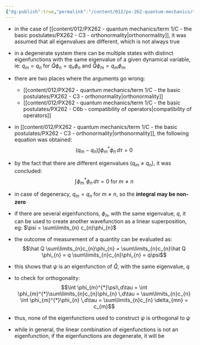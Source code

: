 ```yaml
---
{"dg-publish":true,"permalink":"/content/012/px-262-quantum-mechanics/term-1/c-the-basic-postulates/px-262-c9a-degeneracy/","noteIcon":"1","created":"2025-08-27T13:14:15.848+01:00","updated":"2024-12-15T15:05:06.000+00:00"}
---
```


- in the case of [[content/012/PX262 - quantum mechanics/term 1/C - the basic postulates/PX262 - C3 - orthonormality\|orthonormality]], it was assumed that all eigenvalues are different, which is not always true
- in a degenerate system there can be multiple states with distinct eigenfunctions with the same eigenvalue of a given dynamical variable, ie: $q_{m}= q_{n}$ for $\hat Q \phi_{n}= q_{n}\phi_n$ and $\hat Q \phi_{m}= q_{m}\phi_{m}$
- there are two places where the arguments go wrong:
	- [[content/012/PX262 - quantum mechanics/term 1/C - the basic postulates/PX262 - C3 - orthonormality\|orthonormality]]
	- [[content/012/PX262 - quantum mechanics/term 1/C - the basic postulates/PX262 - C6b - compatibility of operators\|compatibility of operators]]

- in [[content/012/PX262 - quantum mechanics/term 1/C - the basic postulates/PX262 - C3 - orthonormality\|orthonormality]], the following equation was obtained:
$$(q_{m}-q_{n}) \int \phi_{m}^{*} \phi_{n}\,d\tau = 0$$
- by the fact that there are different eigenvalues $(q_{m} \neq q_{n})$, it was concluded: 
  $$\int \phi_{m}^{*} \phi_{n}\,d\tau = 0\; \text{for } m\neq n$$
  
- in case of degeneracy, ${} q_{m} = q_{n} {}$ for $m\neq n$, so the **integral may be non-zero**
- if there are several eigenfunctions, $\phi_{n}$, with the same eigenvalue, $q$, it can be used to create another wavefunction as a linear superposition, eg: $\psi = \sum\limits_{n} c_{n}\phi_{n}$
- the outcome of measurement of a quantity can be evaluated as: 
  $$\hat Q \sum\limits_{n}c_{n}\phi_{n} = \sum\limits_{n}c_{n}\hat Q \phi_{n} = q \sum\limits_{n}c_{n}\phi_{n} = q\psi$$
- this shows that $\psi$ is an eigenfunction of $\hat Q$, with the same eigenvalue, $q$
- to check for orthogonality: 
  $$\int \phi_{m}^{*}\psi\,d\tau = \int \phi_{m}^{*}\sum\limits_{n}c_{n}\phi_{n} \,d\tau = \sum\limits_{n}c_{n} \int \phi_{m}^{*}\phi_{n} \,d\tau = \sum\limits_{n}c_{n} \delta_{mn} = c_{m}$$
- thus, none of the eigenfunctions used to construct $\psi$ is orthogonal to $\psi$

- while in general, the linear combination of eigenfunctions is not an eigenfunction, if the eigenfunctions are degenerate, it will be
